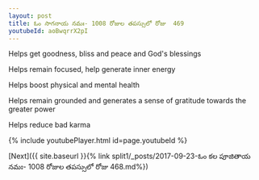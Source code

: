 ```yaml
---
layout: post
title: ఓం సాగనాయ నమః- 1008 రోజుల తపస్సులో రోజు  469
youtubeId: aoBwqrrX2pI
---
```

 
 
Helps get goodness, bliss and peace and God's blessings
 
Helps remain focused, help generate inner energy 
 
Helps boost physical and mental health 
 
Helps remain grounded and generates a sense of gratitude towards the greater power 
 
Helps reduce bad karma
 
 
 
 


{% include youtubePlayer.html id=page.youtubeId %}
 
[Next]({{ site.baseurl }}{% link  split1/_posts/2017-09-23-ఓం కల పూజితాయ నమః- 1008 రోజుల తపస్సులో రోజు  468.md%})
 
